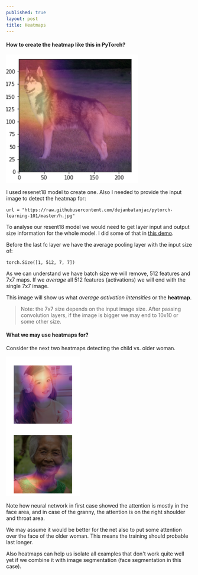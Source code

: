 ```yaml
---
published: true
layout: post
title: Heatmaps
---
```


#### How to create the heatmap like this in PyTorch?

![IMG](/images/heatmap1.png)

I used resenet18 model to create one. Also I needed to provide the input image to detect the heatmap for:

    url = "https://raw.githubusercontent.com/dejanbatanjac/pytorch-learning-101/master/h.jpg"

To analyse our resent18 model we would need to get layer input and output size information for the whole model. I did some of that in [this demo](https://gist.github.com/dejanbatanjac/61329992b21fa0e8e02a1d8a5c38079d).

Before the last fc layer we have the average pooling layer with the input size of:

    torch.Size([1, 512, 7, 7])

As we can understand we have batch size we will remove, 512 features and 7x7 maps. If we *average* all 512 features (activations) we will end with the single 7x7 image.

This image will show us what *average activation intensities* or the **heatmap**. 

> Note: the 7x7 size depends on the input image size. After passing convolution layers, if the image is bigger we may end to 10x10 or some other size.

#### What we may use heatmaps for?

Consider the next two heatmaps detecting the child vs. older woman.

![IMG](/images/heatmap2.png) 

Note how neural network in first case showed the attention is mostly in the face area, and in case of the granny, the attention is on the right shoulder and throat area. 

We may assume it would be better for the net also to put some attention over the face of the older woman. This means the training should probable last longer.

Also heatmaps can help us isolate all examples that don't work quite well yet if we combine it with image segmentation (face segmentation in this case). 

